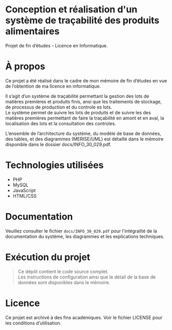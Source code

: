 # Conception et réalisation d'un système de traçabilité des produits alimentaires

Projet de fin d’études - Licence en Informatique.

# À propos

Ce projet a été réalisé dans le cadre de mon mémoire de fin d’études en vue de l’obtention de ma licence en informatique.

Il s’agit d’un système de traçabilité permettant la gestion des lots de matières premières et produits finis, ansi que les traitements de stockage, de processus de production et du controle es lots.  
Le système permet de suivre les lots de produits et de suivre les des matières premières permettant de faire la traçabilité en amont et en aval, la localisation des lots et la consultation des controles.

L’ensemble de l’architecture du système, du modèle de base de données, des tables, et des diagrammes (MERISE/UML) est détaillé dans le mémoire disponible dans le dossier docs/INFO_30_029.pdf.

# Technologies utilisées

- PHP
- MySQL
- JavaScript
- HTML/CSS

# Documentation

Veuillez consulter le fichier `docs/INFO_30_029.pdf` pour l'intégralité de la documentation du système, les diagrammes et les explications techniques.

# Exécution du projet

> Ce dépôt contient le code source complet.  
> Les instructions de configuration ainsi que le détail de la base de données sont disponibles dans le mémoire.

# Licence

Ce projet est archivé à des fins académiques. Voir le fichier LICENSE pour les conditions d’utilisation.
